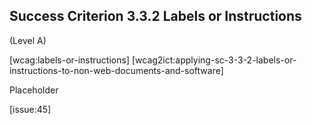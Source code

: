 ## Success Criterion 3.3.2 Labels or Instructions

(Level A)

[wcag:labels-or-instructions]
[wcag2ict:applying-sc-3-3-2-labels-or-instructions-to-non-web-documents-and-software]

Placeholder

[issue:45]
